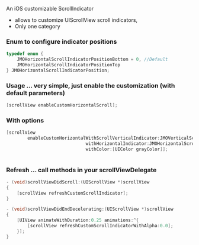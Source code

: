 An iOS customizable ScrollIndicator

- allows to customize UIScrollView scroll indicators, 
- Only one category

### Enum to configure indicator positions

```objective-c
typedef enum {
    JMOHorizontalScrollIndicatorPositionBottom = 0, //Default
    JMOHorizontalScrollIndicatorPositionTop
} JMOHorizontalScrollIndicatorPosition;

```
### Usage ... very simple, just enable the customization (with default parameters)
```objective-c
[scrollView enableCustomHorizontalScroll];
```

###  With options 
```objective-c
[scrollView 
        enableCustomHorizontalWithScrollVerticalIndicator:JMOVerticalScrollIndicatorPositionRight 
                              withHorizontalIndicator:JMOHorizontalScrollIndicatorPositionBottom 
                              withColor:[UIColor grayColor]];
    
```

###  Refresh ... call methods in your scrollViewDelegate 

```objective-c
- (void)scrollViewDidScroll:(UIScrollView *)scrollView
{
    [scrollView refreshCustomScrollIndicator];
}

- (void)scrollViewDidEndDecelerating:(UIScrollView *)scrollView
{
    [UIView animateWithDuration:0.25 animations:^{
        [scrollView refreshCustomScrollIndicatorWithAlpha:0.0];
    }];
}
    
```


